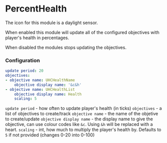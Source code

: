 PercentHealth
=============

The icon for this module is a daylight sensor.

When enabled this module will update all of the configured objectives with player's health
in percentages.

When disabled the modules stops updating the objectives.

### Configuration

```yaml
update period: 20
objectives:
- objective name: UHCHealthName
	objective display name: '&c&h'
- objective name: UHCHealthList
	objective display name: Health
	scaling: 5
```

`update period` - how often to update player's health (in ticks)
`objectives` - a list of objectives to create/track
	`objective name` - the name of the objetive to create/update
	`objective display name` - the display name to give the objective, can use colour codes like `&c`.
Using `&h` will be replaced with a heart.
  `scaling` - int, how much to multiply the player's health by. Defaults to `5` if not provided (changes 0-20 into 0-100)